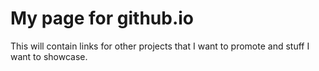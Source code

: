 # My page for github.io

This will contain links for other projects that I want to promote and stuff I want to showcase.